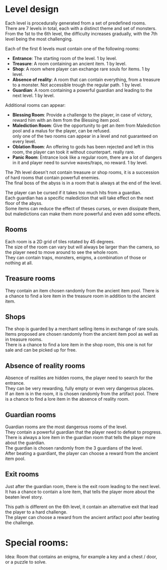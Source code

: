 # Level design  

Each level is procedurally generated from a set of predefined rooms.  
There are 7 levels in total, each with a distinct theme and set of monsters.  
From the 1st to the 6th level, the difficulty increases gradually, with the 7th level being the most challenging.  

Each of the first 6 levels must contain one of the following rooms:  
- **Entrance**: The starting room of the level.  1 by  level.  
- **Treasure**: A room containing an ancient item.  1 by level.  
- **Shop**: A room where player can exchange rare souls for items.  1 by level.  
- **Absence of reality**: A room that can contain everything, from a treasure to a monster. Not accessible trough the regular path.  1 by level.  
- **Guardian**: A room containing a powerful guardian and leading to the next level.  1 by level.  

Additional rooms can appear:  
- **Blessing Room**: Provide a challenge to the player, in case of victory, reward him with an item from the Blessing item pool.  
- **Malediction Room**: Give the opportunity to get an item from Malediction pool and a malus for the player, can be refused.  
only one of the two rooms can appear in a level and not guaranteed on every level.   
- **Oblation Room**: An offering to gods has been rejected and left in this room, the player can took it without counterpart.  really rare.  
- **Panic Room**: Entrance look like a regular room, there are a lot of dangers in it and player need to survive waves/traps, no reward.  1 by level.

The 7th level doesn't not contain treasure or shop rooms, it is a succession of hard rooms that contain powerfull enemies.  
The final boss of the abyss is in a room that is always at the end of the level.  

The player can be cursed if it takes too much hits from a guardian.  
Each guardian has a specific malediction that will take effect on the next floor of the abyss.  
Some items can reduce the effect of theses curses, or even dissipate them, but maledictions can make them more powerful and even add some effects.  


## Rooms

Each room is a 2D grid of tiles rotated by 45 degrees.  
The size of the room can vary but will always be larger than the camera, so the player need to move around to see the whole room.  
They can contain traps, monsters, enigms, a combination of those or nothing at all.  

## Treasure rooms

They contain an item chosen randomly from the ancient item pool.
There is a chance to find a lore item in the treasure room in addition to the ancient item.

## Shops  

The shop is guarded by a merchant selling items in exchange of rare souls.  
Items proposed are chosen randomly from the ancient item pool as well as in treasure rooms.  
There is a chance to find a lore item in the shop room, this one is not for sale and can be picked up for free.  

## Absence of reality rooms  

Absence of realities are hidden rooms, the player need to search for the entrance.  
They can be very rewarding, fully empty or even very dangerous places.  
If an item is in the room, it is chosen randomly from the artifact pool.
There is a chance to find a lore item in the absence of reality room.  

## Guardian rooms

Guardian rooms are the most dangerous rooms of the level.  
They contain a powerful guardian that the player need to defeat to progress.  
There is always a lore item in the guardian room that tells the player more about the guardian.  
The guardian is chosen randomly from the 3 guardians of the level.  
After beating a guardiant, the player can choose a reward from the ancient item pool.

## Exit rooms  

Just after the guardian room, there is the exit room leading to the next level.  
It has a chance to contain a lore item, that tells the player more about the beaten level story.  

This path is different on the 6th level, it contain an alternative exit that lead the player to a hard challenge.  
The player can choose a reward from the ancient artifact pool after beating the challenge.

# Special rooms:
  Idea: Room that contains an enigma, for example a key and a chest / door, or a puzzle to solve.  
